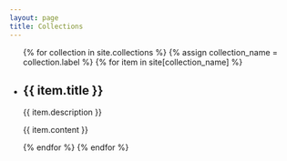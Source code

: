 ```yaml
---
layout: page
title: Collections
---
```

<ul>
  {% for collection in site.collections %}
    {% assign collection_name = collection.label %}
    {% for item in site[collection_name] %}
      <li>
        <h2>{{ item.title }}</h2>
        <p>{{ item.description }}</p>
        <p>{{ item.content }}</p>
      </li>
    {% endfor %}
  {% endfor %}
</ul>